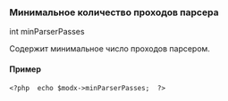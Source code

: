 ### Минимальное количество проходов парсера

int minParserPasses

Содержит минимальное число проходов парсером.

#### Пример

    <?php  echo $modx->minParserPasses;  ?>
